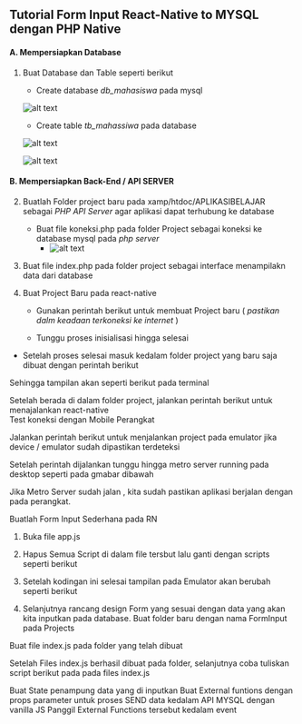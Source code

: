 ## Tutorial Form Input React-Native to MYSQL dengan PHP Native


#### A. Mempersiapkan Database 
1. Buat Database dan Table seperti berikut
    * Create database *db_mahasiswa* pada mysql




    ![alt text](https://lh3.googleusercontent.com/_NPpj9VayHKW9c1oBBEomr6wON0pZIfgKbvnMSTnVIAf7vnhp2ItzdzTMh2b85Ifhmb-O5wp0RCFLXoyPcSH-2RJJccE5xLgXl2GDTwSWIXkuVD7k7qMtq97F3emC2SixcKLSkA1)

    * Create table *tb_mahassiwa* pada database

    ![alt text](https://lh5.googleusercontent.com/C37yvyVu2OxDUvB-_jEOgYLq1BvHE9q-T3EkB1xkHvv1QebdUjR6x37EPOsQSp_C7q1axA3Bds88DbizcjSqYIv8-zdwrkr07-YJ-QKQ)
    
    ![alt text](https://lh5.googleusercontent.com/SJvmj6WwKqFz6c5uqxOQAKY2YL_2yYmo4KoyMP6OgvP_jflmxNQg8AjHX9XSQGNmYgB_f7Pvd65swgOU_gIF5QOUSpUZZnQJDkDbEAaG)
    

#### B. Mempersiapkan Back-End / API SERVER

2. Buatlah Folder project baru pada xamp/htdoc/APLIKASIBELAJAR sebagai *PHP API Server* agar aplikasi dapat terhubung ke database 

    * Buat file koneksi.php   pada folder Project sebagai koneksi ke database mysql  pada *php server*
        *   ![alt text](https://lh5.googleusercontent.com/phzjFqVoDUfCBX16tdP_vekrQaLiTskBGUG0yk2ANnnUmDjxvNuJWCggU6P3B9-thowBb5PyUhqRu1NqJIRdd3IDZ1rbfzvWk9i5VCoV)


3. Buat file index.php pada folder project sebagai interface menampilakn data dari database
    

4. Buat Project Baru pada react-native 
    * Gunakan perintah  berikut untuk membuat Project baru ( *pastikan dalm keadaan terkoneksi ke internet* )

    * Tunggu proses inisialisasi hingga selesai
* Setelah proses selesai masuk kedalam  folder project yang baru saja dibuat dengan perintah berikut

Sehingga tampilan akan seperti berikut pada terminal

Setelah berada di dalam folder project, jalankan perintah berikut untuk menajalankan react-native  
Test koneksi dengan Mobile Perangkat 


Jalankan perintah berikut untuk menjalankan project pada emulator  jika device / emulator sudah dipastikan terdeteksi

Setelah perintah dijalankan tunggu hingga metro server running pada desktop seperti pada gmabar dibawah 

Jika Metro Server sudah jalan , kita sudah pastikan aplikasi berjalan dengan pada perangkat.


Buatlah Form Input Sederhana pada RN
1. Buka file app.js

2. Hapus Semua Script di dalam file tersbut lalu ganti dengan scripts seperti berikut

3. Setelah kodingan ini selesai tampilan pada Emulator akan berubah  seperti berikut

5. Selanjutnya rancang design Form yang sesuai dengan data yang akan kita inputkan pada database.
Buat folder baru dengan nama FormInput pada Projects


Buat file index.js  pada folder yang telah dibuat





Setelah Files index.js berhasil dibuat pada folder, selanjutnya coba tuliskan script berikut pada pada files index.js 




























































































Buat State penampung data yang di inputkan
Buat External funtions dengan props parameter untuk proses SEND data kedalam API MYSQL dengan vanilla JS
Panggil External Functions tersebut kedalam event
